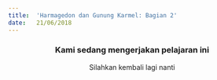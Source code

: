 ```yaml
---
title:  'Harmagedon dan Gunung Karmel: Bagian 2'
date:   21/06/2018
---
```


### <center>Kami sedang mengerjakan pelajaran ini</center>
<center>Silahkan kembali lagi nanti</center>